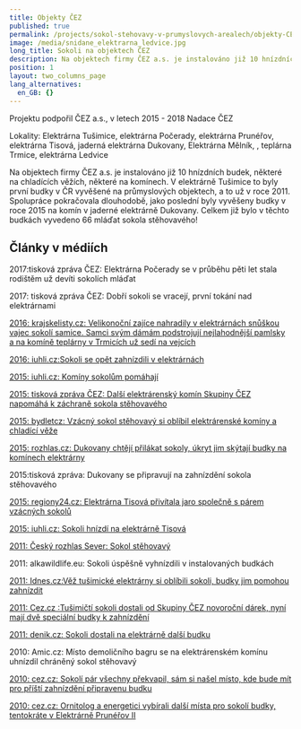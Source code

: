 ```yaml
---
title: Objekty ČEZ
published: true
permalink: /projects/sokol-stehovavy-v-prumyslovych-arealech/objekty-CEZ
image: /media/snidane_elektrarna_ledvice.jpg
long_title: Sokoli na objektech ČEZ
description: Na objektech firmy ČEZ a.s. je instalováno již 10 hnízdních budek.
position: 1
layout: two_columns_page
lang_alternatives:
  en_GB: {}
---
```

Projektu podpořil ČEZ a.s.,  v letech 2015 - 2018 Nadace ČEZ 

Lokality: Elektrárna Tušimice, elektrárna Počerady, elektrárna Prunéřov, elektrárna Tisová, jaderná elektrárna Dukovany, Elektrárna Mělník, , teplárna Trmice, elektrárna Ledvice

Na objektech firmy ČEZ a.s. je instalováno již 10 hnízdních budek, některé na chladících věžích, některé na komínech. V elektrárně Tušimice to byly první budky v ČR vyvěšené na průmyslových objektech, a to už v roce 2011. Spolupráce pokračovala dlouhodobě, jako poslední byly vyvěšeny budky v roce 2015 na komín v jaderné elektrárně Dukovany. Celkem již bylo v těchto budkách vyvedeno 66 mláďat sokola stěhovavého!

## Články v médiích

2017:tisková zpráva ČEZ: Elektrárna Počerady se v průběhu pěti let stala rodištěm už devíti sokolích mláďat 

2017: tisková zpráva ČEZ: Dobří sokoli se vracejí, první tokání nad elektrárnami 

[2016: krajskelisty.cz: Velikonoční zajíce nahradily v elektrárnách snůškou vajec sokolí samice. Samci svým dámám podstrojují nejlahodnější pamlsky a na komíně teplárny v Trmicích už sedí na vejcích](https://www.krajskelisty.cz/ustecky-kraj/okres-usti-nad-labem/12637-velikonocni-zajice-nahradily-v-elektrarnach-snuskou-vajec-sokoli-samice-samci-svym-damam-podstrojuji-nejlahodnejsi-pamlsky-a-na-kominu-teplarny-v-trmicich-uz-sedi-na-vejcich.htm)

[2016: iuhli.cz:Sokoli se opět zahnízdili v elektrárnách](http://iuhli.cz/sokoli-se-opet-zahnizdili-v-elektrarnach/)

[2015: iuhli.cz: Komíny sokolům pomáhají](http://iuhli.cz/kominy-sokolum-pomahaji/)

[2015: tisková zpráva ČEZ: Další elektrárenský komín Skupiny ČEZ napomáhá k záchraně sokola stěhovavého](https://www.cez.cz/cs/pro-media/tiskove-zpravy/5328.html)

[2015: bydletcz: Vzácný sokol stěhovavý si oblíbil elektrárenské komíny a chladící věže](https://www.bydlet.cz/392023-vzacny-sokol-stehovavy-si-oblibil-elektrarenske-kominy-achladici-veze/)

[2015: rozhlas.cz: Dukovany chtějí přilákat sokoly, úkryt jim skýtají budky na komínech elektrárny](https://www.irozhlas.cz/veda-technologie_priroda/dukovany-chteji-prilakat-sokoly-ukryt-jim-skytaji-budky-na-kominech-elektrarny-_201511061705_mkopp)

2015:tisková zpráva: Dukovany se připravují na zahnízdění sokola stěhovavého 

[2015: regiony24.cz: Elektrárna Tisová přivítala jaro společně s párem vzácných sokolů ](http://sokolov.regiony24.cz/11-212367-elektrarna-tisova-privitala-jaro-spolecne-s-parem-vzacnych-sokolu-)

[2015: iuhli.cz: Sokoli hnízdí na elektrárně Tisová](http://iuhli.cz/sokoli-hnizdi-na-elektrarne-tisova/)

[2011: Český rozhlas Sever: Sokol stěhovavý](https://www.rozhlas.cz/teens/poznavej/_zprava/sokol-stehovavy--841853)

2011: alkawildlife.eu: Sokoli úspěšně vyhnízdili v instalovaných budkách

[2011: Idnes.cz:Věž tušimické elektrárny si oblíbili sokoli, budky jim pomohou zahnízdit](https://www.idnes.cz/usti/zpravy/vez-tusimicke-elektrarny-si-oblibili-sokoli-budky-jim-pomohou-zahnizdit.A110114_1514878_usti-zpravy_alh)

[2011: Cez.cz :Tušimičtí sokoli dostali od Skupiny ČEZ novoroční dárek, nyní mají dvě speciální budky k zahnízdění](https://www.cez.cz/cs/pro-media/tiskove-zpravy/3211.html)

[2011: denik.cz: Sokoli dostali na elektrárně další budku](https://www.denik.cz/regiony/sokoli-dostali-na-elektrarne-dalsi-budku20110113.html)

2010: Amic.cz: Místo demoličního bagru se na elektrárenském komínu uhnízdil chráněný sokol stěhovavý

[2010: cez.cz: Sokolí pár všechny překvapil, sám si našel místo, kde bude mít pro příští zahnízdění připravenu budku](https://www.cez.cz/cs/pro-media/tiskove-zpravy/2932.html)

[2010: cez.cz: Ornitolog a energetici vybírali další místa pro sokolí budky, tentokráte v Elektrárně Prunéřov II](https://www.cez.cz/cs/pro-media/tiskove-zpravy/2944.html)

